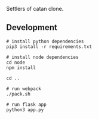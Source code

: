 Settlers of catan clone.

## Development

```
# install python dependencies
pip3 install -r requirements.txt

# install node dependencies
cd node
npm install

cd ..

# run webpack
./pack.sh

# run flask app
python3 app.py
```
